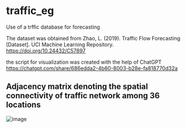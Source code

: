 # traffic_eg
Use of a trffic database for forecasting

The dataset was obtained from 
Zhao, L. (2019). Traffic Flow Forecasting [Dataset]. UCI Machine Learning Repository. https://doi.org/10.24432/C57897

the script for visualization was created with the help of ChatGPT
https://chatgpt.com/share/686edda2-4b60-8003-b28e-fa818770d32a


## Adjacency matrix denoting the spatial connectivity of traffic network among 36 locations
![image](https://github.com/user-attachments/assets/e46be352-7b8f-4cb6-b4cb-134616aba311)
